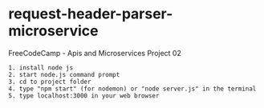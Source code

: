 # request-header-parser-microservice
FreeCodeCamp - Apis and Microservices Project 02 


    1. install node js
    2. start node.js command prompt
    3. cd to project folder
    4. type "npm start" (for nodemon) or "node server.js" in the terminal
    5. type localhost:3000 in your web browser
